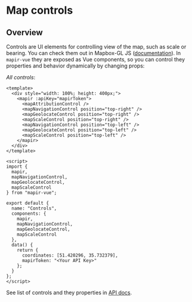 # Map controls

<ClientOnly>
  <Controls />
</ClientOnly>

## Overview

Controls are UI elements for controlling view of the map, such as scale or bearing.
You can check them out in Mapbox-GL JS ([documentation](https://docs.mapbox.com/mapbox-gl-js/api/#user%20interface)).
In `mapir-vue` they are exposed as Vue components, so you can control they properties and behavior dynamically by changing props:

_All controls_:

```vue
<template>
  <div style="width: 100%; height: 400px;">
    <mapir :apiKey="mapirToken">
      <mapAttributionControl />
      <mapNavigationControl position="top-right" />
      <mapGeolocateControl position="top-right" />
      <mapScaleControl position="top-right" />
      <mapNavigationControl position="top-left" />
      <mapGeolocateControl position="top-left" />
      <mapScaleControl position="top-left" />
    </mapir>
  </div>
</template>

<script>
import {
  mapir,
  mapNavigationControl,
  mapGeolocateControl,
  mapScaleControl
} from "mapir-vue";

export default {
  name: "Controls",
  components: {
    mapir,
    mapNavigationControl,
    mapGeolocateControl,
    mapScaleControl
  },
  data() {
    return {
      coordinates: [51.420296, 35.732379],
      mapirToken: "<Your API Key>"
    };
  }
};
</script>
```

See list of controls and they properties in [API docs](/api/controls.md).

